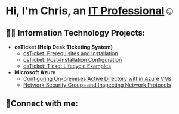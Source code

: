 <h1>Hi, I'm Chris, an <a href="https://linkedin.com/in/CGLuissi">IT Professional</a>☺</h1>

<h2>👨‍💻 Information Technology Projects:</h2>

- <b>osTicket (Help Desk Ticketing System)</b>
  - [osTicket: Prerequisites and Installation](https://github.com/CGLuissi/osticket-prereqs)
  - [osTicket: Post-Installation Configuration](https://github.com/CGLuissi/post-install-config)
  - [osTicket: Ticket Lifecycle Examples](https://github.com/CGLuissi/ticket-lifecycle)
- <b>Microsoft Azure</b>
  - [Configuring On-premises Active Directory within Azure VMs](https://github.com/CGLuissi/configure-ad)
  - [Network Security Groups and Inspecting Network Protocols](https://github.com/CGLuissi/azure-network-protocols)

<h2>🤳Connect with me:</h2>
